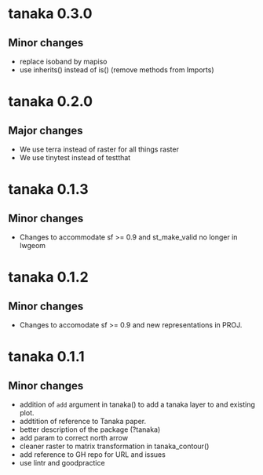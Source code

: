 # tanaka 0.3.0

## Minor changes
- replace isoband by mapiso
- use inherits() instead of is() (remove methods from Imports)

# tanaka 0.2.0

## Major changes

- We use terra instead of raster for all things raster
- We use tinytest instead of testthat


# tanaka 0.1.3

## Minor changes

- Changes to accommodate sf >= 0.9 and st_make_valid no longer in lwgeom



# tanaka 0.1.2

## Minor changes

- Changes to accomodate sf >= 0.9 and new representations in PROJ. 




# tanaka 0.1.1

## Minor changes

- addition of `add` argument in tanaka() to add a tanaka layer to and existing
plot.   
- addtition of reference to Tanaka paper. 
- better description of the package (?tanaka)
- add param to correct north arrow
- cleaner raster to matrix transformation in tanaka_contour()
- add reference to GH repo for URL and issues
- use lintr and goodpractice



